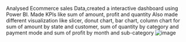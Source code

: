 Analysed Ecommerce sales Data,created a interactive dashboard using Power BI.
Made KPIs like sum of amount, profit and quantity
Also made different visualization like slicer, donut chart, bar chart, column chart for sum of amount by state and customer, sum of quantity by category and payment mode and sum of profit by month and sub-category
![image](https://github.com/user-attachments/assets/6315ba4f-b1c1-4bd1-b3e4-903bb89df148)

